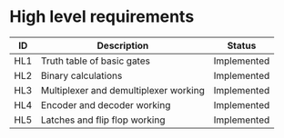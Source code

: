 # High level requirements

|ID|Description|Status|
|--|--|--|
|HL1|Truth table of basic gates|Implemented|
|HL2|Binary calculations|Implemented|
|HL3|Multiplexer and demultiplexer working|Implemented|
|HL4|Encoder and decoder working|Implemented|
|HL5|Latches and flip flop working|Implemented|


